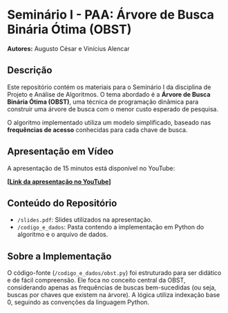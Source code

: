 # Seminário I - PAA: Árvore de Busca Binária Ótima (OBST)

**Autores:** Augusto César e Vinícius Alencar

## Descrição

Este repositório contém os materiais para o Seminário I da disciplina de Projeto e Análise de Algoritmos. O tema abordado é a **Árvore de Busca Binária Ótima (OBST)**, uma técnica de programação dinâmica para construir uma árvore de busca com o menor custo esperado de pesquisa.

O algoritmo implementado utiliza um modelo simplificado, baseado nas **frequências de acesso** conhecidas para cada chave de busca.

## Apresentação em Vídeo

A apresentação de 15 minutos está disponível no YouTube:

**[[Link da apresentação no YouTube](https://youtu.be/RSHOJGZaN0g)]**

## Conteúdo do Repositório

* `/slides.pdf`: Slides utilizados na apresentação.
* `/codigo_e_dados`: Pasta contendo a implementação em Python do algoritmo e o arquivo de dados.

## Sobre a Implementação

O código-fonte (`/codigo_e_dados/obst.py`) foi estruturado para ser didático e de fácil compreensão. Ele foca no conceito central da OBST, considerando apenas as frequências de buscas bem-sucedidas (ou seja, buscas por chaves que existem na árvore). A lógica utiliza indexação base 0, seguindo as convenções da linguagem Python.